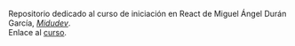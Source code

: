 Repositorio dedicado al curso de iniciación en React de Miguel Ángel Durán García, _[Midudev](https://www.linkedin.com/in/midudev/?originalSubdomain=es)_.  
Enlace al [curso](https://www.youtube.com/watch?v=7iobxzd_2wY&list=PLUofhDIg_38q4D0xNWp7FEHOTcZhjWJ29).
